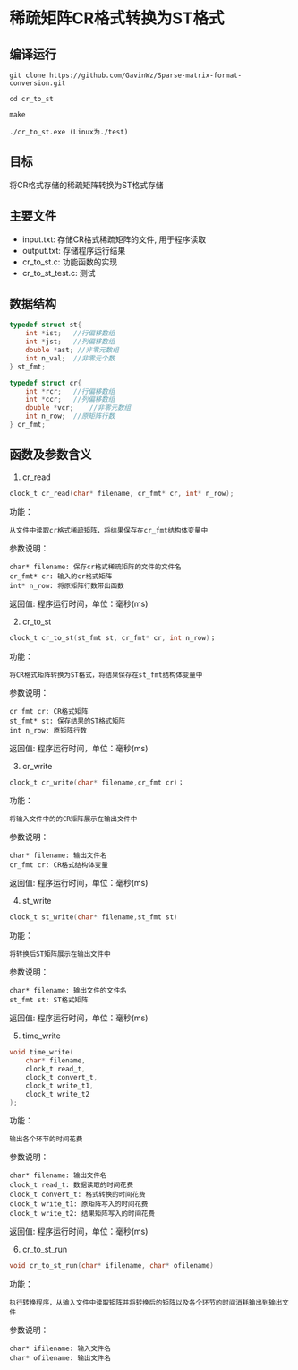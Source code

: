 # 稀疏矩阵CR格式转换为ST格式

## 编译运行

```
git clone https://github.com/GavinWz/Sparse-matrix-format-conversion.git

cd cr_to_st

make

./cr_to_st.exe (Linux为./test)
```
## 目标

将CR格式存储的稀疏矩阵转换为ST格式存储

## 主要文件

* input.txt: 存储CR格式稀疏矩阵的文件, 用于程序读取
* output.txt: 存储程序运行结果
* cr_to_st.c: 功能函数的实现
* cr_to_st_test.c: 测试

## 数据结构

```c
typedef struct st{
    int *ist;   //行偏移数组
    int *jst;   //列偏移数组
    double *ast; //非零元数组
    int n_val;  //非零元个数
} st_fmt;

typedef struct cr{
    int *rcr;   //行偏移数组
    int *ccr;   //列偏移数组
    double *vcr;    //非零元数组
    int n_row;  //原矩阵行数
} cr_fmt;
```

## 函数及参数含义
1. cr_read
```c
clock_t cr_read(char* filename, cr_fmt* cr, int* n_row);
```
功能：

    从文件中读取cr格式稀疏矩阵，将结果保存在cr_fmt结构体变量中

参数说明：

    char* filename: 保存cr格式稀疏矩阵的文件的文件名
    cr_fmt* cr: 输入的cr格式矩阵
    int* n_row: 将原矩阵行数带出函数

返回值: 程序运行时间，单位：毫秒(ms)

2. cr_to_st
```c
clock_t cr_to_st(st_fmt st, cr_fmt* cr, int n_row)；
```
功能：

    将CR格式矩阵转换为ST格式，将结果保存在st_fmt结构体变量中

参数说明：

    cr_fmt cr: CR格式矩阵
    st_fmt* st: 保存结果的ST格式矩阵
    int n_row: 原矩阵行数

返回值: 程序运行时间，单位：毫秒(ms)

3. cr_write
```c
clock_t cr_write(char* filename,cr_fmt cr)；
```
功能：
    
    将输入文件中的的CR矩阵展示在输出文件中

参数说明：

    char* filename: 输出文件名
    cr_fmt cr: CR格式结构体变量

返回值: 程序运行时间，单位：毫秒(ms)

4. st_write
```c
clock_t st_write(char* filename,st_fmt st)
```
功能：

    将转换后ST矩阵展示在输出文件中

参数说明：

    char* filename: 输出文件的文件名
    st_fmt st: ST格式矩阵

返回值: 程序运行时间，单位：毫秒(ms)

5. time_write
```c
void time_write(
    char* filename, 
    clock_t read_t, 
    clock_t convert_t, 
    clock_t write_t1, 
    clock_t write_t2
);
```
功能：

    输出各个环节的时间花费

参数说明：

    char* filename: 输出文件名
    clock_t read_t: 数据读取的时间花费
    clock_t convert_t: 格式转换的时间花费
    clock_t write_t1: 原矩阵写入的时间花费
    clock_t write_t2: 结果矩阵写入的时间花费

返回值: 程序运行时间，单位：毫秒(ms)

6. cr_to_st_run
```c
void cr_to_st_run(char* ifilename, char* ofilename)
```
功能：

    执行转换程序，从输入文件中读取矩阵并将转换后的矩阵以及各个环节的时间消耗输出到输出文件

参数说明：

    char* ifilename: 输入文件名
    char* ofilename: 输出文件名

